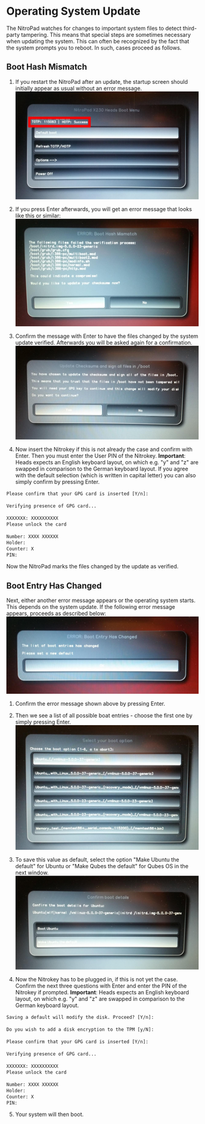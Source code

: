 # Operating System Update

The NitroPad watches for changes to important system files to detect  third-party tampering. This means that special steps are sometimes  necessary when updating the system. This can often be recognized by the  fact that the system prompts you to reboot. In such, cases proceed as follows.

## Boot Hash Mismatch

1. If you restart the NitroPad after an update, the startup screen should initially appear as usual without an error message. ![img](./images/NitroPad-boot-process_0.jpeg)

2. If you press Enter afterwards, you will get an error message that looks like this or similar: ![img](./images/NitroPad-error-mismatch.jpeg)

3. Confirm the message with Enter to have the files changed by the  system update verified. Afterwards you will be asked again for a  confirmation. ![img](./images/NitroPad-update-checksum.jpeg)

4. Now insert the Nitrokey if this is not already the case and  confirm with Enter. Then you must enter the User PIN of the Nitrokey.
   **Important**: Heads expects an English keyboard layout, on which e.g. "y" and "z" are swapped in comparison to the German keyboard layout. If you agree with  the default selection (which is written in capital letter) you can also  simply confirm by pressing Enter.
```
Please confirm that your GPG card is inserted [Y/n]:
 
Verifying presence of GPG card...
 
XXXXXXX: XXXXXXXXXX
Please unlock the card
 
Number: XXXX XXXXXX
Holder: 
Counter: X
PIN: 
```

Now the NitroPad marks the files changed by the update as verified.

## Boot Entry Has Changed

Next, either another error message appears or the operating system starts. This depends on the system update. If the following error message appears, proceeds as described below: ![img](./images/NitroPad-boot-entry-error.jpeg)

1. Confirm the error message shown above by pressing Enter.
2. Then we see a list of all possible boat entries - choose the first one by simply pressing  Enter. ![img](./images/NitroPad-boot-options.jpeg)

3. To save this value as default, select the option "Make Ubuntu the  default" for Ubuntu or "Make Qubes the default" for Qubes OS in the next window. ![img](./images/NitroPad-confirm-boot-details.jpeg)

4. Now the Nitrokey has to be plugged in, if this is not yet the  case. Confirm the next three questions with Enter and enter the PIN of  the Nitrokey if prompted.
   **Important**: Heads expects an English keyboard layout, on which e.g. "y" and "z" are swapped in comparison to the German keyboard layout.

```
Saving a default will modify the disk. Proceed? [Y/n]:
 
Do you wish to add a disk encryption to the TPM [y/N]:
 
Please confirm that your GPG card is inserted [Y/n]:
 
Verifying presence of GPG card...
 
XXXXXXX: XXXXXXXXXX
Please unlock the card
 
Number: XXXX XXXXXX
Holder: 
Counter: X
PIN: 
```

5. Your system will then boot.